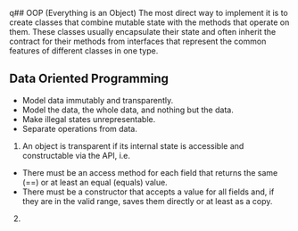  q## OOP (Everything is an Object) 
The most direct way to implement it is to create classes that combine mutable state with the methods that operate on 
them. These classes usually encapsulate their state and often inherit the contract for their methods from interfaces 
that represent the common features of different classes in one type.

## Data Oriented Programming
- Model data immutably and transparently.
- Model the data, the whole data, and nothing but the data.
- Make illegal states unrepresentable.
- Separate operations from data.

1. An object is transparent if its internal state is accessible and constructable via the API, i.e.
 - There must be an access method for each field that returns the same (==) or at least an equal (equals) value.
 - There must be a constructor that accepts a value for all fields and, if they are in the valid range, saves them directly or at least as a copy.

2.